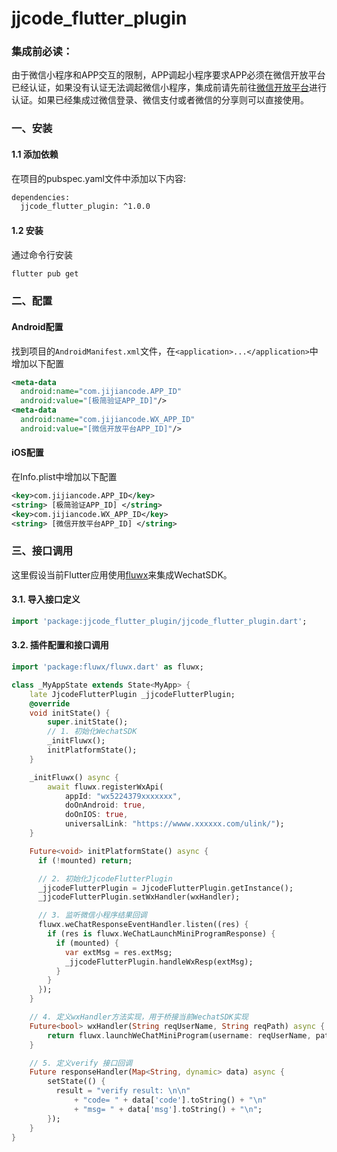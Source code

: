 # jjcode_flutter_plugin

### 集成前必读：

由于微信小程序和APP交互的限制，APP调起小程序要求APP必须在微信开放平台已经认证，如果没有认证无法调起微信小程序，集成前请先前往[微信开放平台](https://open.weixin.qq.com/)进行认证。如果已经集成过微信登录、微信支付或者微信的分享则可以直接使用。

### 一、安装

#### 1.1 添加依赖

在项目的pubspec.yaml文件中添加以下内容:

``` xml
dependencies:
  jjcode_flutter_plugin: ^1.0.0
```

#### 1.2 安装

通过命令行安装

```cmd
flutter pub get
```

### 二、配置

#### Android配置
找到项目的`AndroidManifest.xml`文件，在`<application>...</application>`中增加以下配置

```xml
<meta-data
  android:name="com.jijiancode.APP_ID"
  android:value="[极简验证APP_ID]"/>
<meta-data
  android:name="com.jijiancode.WX_APP_ID"
  android:value="[微信开放平台APP_ID]"/>
```

#### iOS配置
在Info.plist中增加以下配置

```xml
<key>com.jijiancode.APP_ID</key>
<string> [极简验证APP_ID] </string>
<key>com.jijiancode.WX_APP_ID</key>
<string> [微信开放平台APP_ID] </string>
```

### 三、接口调用

这里假设当前Flutter应用使用[fluwx](https://pub.dev/packages/fluwx)来集成WechatSDK。

#### 3.1. 导入接口定义

```dart
import 'package:jjcode_flutter_plugin/jjcode_flutter_plugin.dart';
```

#### 3.2. 插件配置和接口调用

```dart
import 'package:fluwx/fluwx.dart' as fluwx;

class _MyAppState extends State<MyApp> {
    late JjcodeFlutterPlugin _jjcodeFlutterPlugin;
    @override
    void initState() {
        super.initState();
        // 1. 初始化WechatSDK
        _initFluwx();
        initPlatformState();
    }

    _initFluwx() async {
        await fluwx.registerWxApi(
            appId: "wx5224379xxxxxxx",
            doOnAndroid: true,
            doOnIOS: true,
            universalLink: "https://wwww.xxxxxx.com/ulink/");
    }

    Future<void> initPlatformState() async {
      if (!mounted) return;

      // 2. 初始化JjcodeFlutterPlugin
      _jjcodeFlutterPlugin = JjcodeFlutterPlugin.getInstance();
      _jjcodeFlutterPlugin.setWxHandler(wxHandler);

      // 3. 监听微信小程序结果回调
      fluwx.weChatResponseEventHandler.listen((res) {
        if (res is fluwx.WeChatLaunchMiniProgramResponse) {
          if (mounted) {
            var extMsg = res.extMsg;
            _jjcodeFlutterPlugin.handleWxResp(extMsg);
          }
        }
      });
    }

    // 4. 定义wxHandler方法实现，用于桥接当前WechatSDK实现
    Future<bool> wxHandler(String reqUserName, String reqPath) async {
        return fluwx.launchWeChatMiniProgram(username: reqUserName, path: reqPath);
    }

    // 5. 定义verify 接口回调
    Future responseHandler(Map<String, dynamic> data) async {
        setState(() {
          result = "verify result: \n\n"
              + "code= " + data['code'].toString() + "\n"
              + "msg= " + data['msg'].toString() + "\n";
        });
    }
}
```


